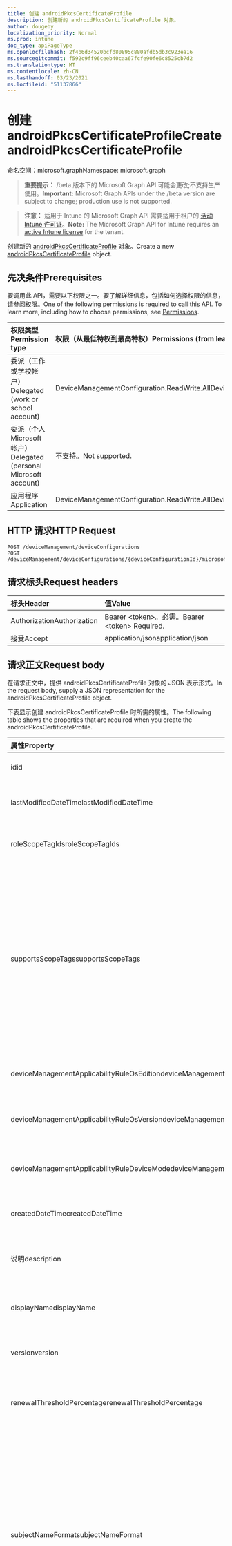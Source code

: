 ```yaml
---
title: 创建 androidPkcsCertificateProfile
description: 创建新的 androidPkcsCertificateProfile 对象。
author: dougeby
localization_priority: Normal
ms.prod: intune
doc_type: apiPageType
ms.openlocfilehash: 2f4b6d34520bcfd80895c880afdb5db3c923ea16
ms.sourcegitcommit: f592c9ff96ceeb40caa67fcfe90fe6c8525cb7d2
ms.translationtype: MT
ms.contentlocale: zh-CN
ms.lasthandoff: 03/23/2021
ms.locfileid: "51137866"
---
```

# <a name="create-androidpkcscertificateprofile"></a><span data-ttu-id="f243c-103">创建 androidPkcsCertificateProfile</span><span class="sxs-lookup"><span data-stu-id="f243c-103">Create androidPkcsCertificateProfile</span></span>

<span data-ttu-id="f243c-104">命名空间：microsoft.graph</span><span class="sxs-lookup"><span data-stu-id="f243c-104">Namespace: microsoft.graph</span></span>

> <span data-ttu-id="f243c-105">**重要提示：** /beta 版本下的 Microsoft Graph API 可能会更改;不支持生产使用。</span><span class="sxs-lookup"><span data-stu-id="f243c-105">**Important:** Microsoft Graph APIs under the /beta version are subject to change; production use is not supported.</span></span>

> <span data-ttu-id="f243c-106">**注意：** 适用于 Intune 的 Microsoft Graph API 需要适用于租户的 [活动 Intune 许可证](https://go.microsoft.com/fwlink/?linkid=839381)。</span><span class="sxs-lookup"><span data-stu-id="f243c-106">**Note:** The Microsoft Graph API for Intune requires an [active Intune license](https://go.microsoft.com/fwlink/?linkid=839381) for the tenant.</span></span>

<span data-ttu-id="f243c-107">创建新的 [androidPkcsCertificateProfile](../resources/intune-deviceconfig-androidpkcscertificateprofile.md) 对象。</span><span class="sxs-lookup"><span data-stu-id="f243c-107">Create a new [androidPkcsCertificateProfile](../resources/intune-deviceconfig-androidpkcscertificateprofile.md) object.</span></span>

## <a name="prerequisites"></a><span data-ttu-id="f243c-108">先决条件</span><span class="sxs-lookup"><span data-stu-id="f243c-108">Prerequisites</span></span>
<span data-ttu-id="f243c-p101">要调用此 API，需要以下权限之一。要了解详细信息，包括如何选择权限的信息，请参阅[权限](/graph/permissions-reference)。</span><span class="sxs-lookup"><span data-stu-id="f243c-p101">One of the following permissions is required to call this API. To learn more, including how to choose permissions, see [Permissions](/graph/permissions-reference).</span></span>

|<span data-ttu-id="f243c-111">权限类型</span><span class="sxs-lookup"><span data-stu-id="f243c-111">Permission type</span></span>|<span data-ttu-id="f243c-112">权限（从最低特权到最高特权）</span><span class="sxs-lookup"><span data-stu-id="f243c-112">Permissions (from least to most privileged)</span></span>|
|:---|:---|
|<span data-ttu-id="f243c-113">委派（工作或学校帐户）</span><span class="sxs-lookup"><span data-stu-id="f243c-113">Delegated (work or school account)</span></span>|<span data-ttu-id="f243c-114">DeviceManagementConfiguration.ReadWrite.All</span><span class="sxs-lookup"><span data-stu-id="f243c-114">DeviceManagementConfiguration.ReadWrite.All</span></span>|
|<span data-ttu-id="f243c-115">委派（个人 Microsoft 帐户）</span><span class="sxs-lookup"><span data-stu-id="f243c-115">Delegated (personal Microsoft account)</span></span>|<span data-ttu-id="f243c-116">不支持。</span><span class="sxs-lookup"><span data-stu-id="f243c-116">Not supported.</span></span>|
|<span data-ttu-id="f243c-117">应用程序</span><span class="sxs-lookup"><span data-stu-id="f243c-117">Application</span></span>|<span data-ttu-id="f243c-118">DeviceManagementConfiguration.ReadWrite.All</span><span class="sxs-lookup"><span data-stu-id="f243c-118">DeviceManagementConfiguration.ReadWrite.All</span></span>|

## <a name="http-request"></a><span data-ttu-id="f243c-119">HTTP 请求</span><span class="sxs-lookup"><span data-stu-id="f243c-119">HTTP Request</span></span>
<!-- {
  "blockType": "ignored"
}
-->
``` http
POST /deviceManagement/deviceConfigurations
POST /deviceManagement/deviceConfigurations/{deviceConfigurationId}/microsoft.graph.windowsDomainJoinConfiguration/networkAccessConfigurations
```

## <a name="request-headers"></a><span data-ttu-id="f243c-120">请求标头</span><span class="sxs-lookup"><span data-stu-id="f243c-120">Request headers</span></span>
|<span data-ttu-id="f243c-121">标头</span><span class="sxs-lookup"><span data-stu-id="f243c-121">Header</span></span>|<span data-ttu-id="f243c-122">值</span><span class="sxs-lookup"><span data-stu-id="f243c-122">Value</span></span>|
|:---|:---|
|<span data-ttu-id="f243c-123">Authorization</span><span class="sxs-lookup"><span data-stu-id="f243c-123">Authorization</span></span>|<span data-ttu-id="f243c-124">Bearer &lt;token&gt;。必需。</span><span class="sxs-lookup"><span data-stu-id="f243c-124">Bearer &lt;token&gt; Required.</span></span>|
|<span data-ttu-id="f243c-125">接受</span><span class="sxs-lookup"><span data-stu-id="f243c-125">Accept</span></span>|<span data-ttu-id="f243c-126">application/json</span><span class="sxs-lookup"><span data-stu-id="f243c-126">application/json</span></span>|

## <a name="request-body"></a><span data-ttu-id="f243c-127">请求正文</span><span class="sxs-lookup"><span data-stu-id="f243c-127">Request body</span></span>
<span data-ttu-id="f243c-128">在请求正文中，提供 androidPkcsCertificateProfile 对象的 JSON 表示形式。</span><span class="sxs-lookup"><span data-stu-id="f243c-128">In the request body, supply a JSON representation for the androidPkcsCertificateProfile object.</span></span>

<span data-ttu-id="f243c-129">下表显示创建 androidPkcsCertificateProfile 时所需的属性。</span><span class="sxs-lookup"><span data-stu-id="f243c-129">The following table shows the properties that are required when you create the androidPkcsCertificateProfile.</span></span>

|<span data-ttu-id="f243c-130">属性</span><span class="sxs-lookup"><span data-stu-id="f243c-130">Property</span></span>|<span data-ttu-id="f243c-131">类型</span><span class="sxs-lookup"><span data-stu-id="f243c-131">Type</span></span>|<span data-ttu-id="f243c-132">说明</span><span class="sxs-lookup"><span data-stu-id="f243c-132">Description</span></span>|
|:---|:---|:---|
|<span data-ttu-id="f243c-133">id</span><span class="sxs-lookup"><span data-stu-id="f243c-133">id</span></span>|<span data-ttu-id="f243c-134">String</span><span class="sxs-lookup"><span data-stu-id="f243c-134">String</span></span>|<span data-ttu-id="f243c-135">实体的键。</span><span class="sxs-lookup"><span data-stu-id="f243c-135">Key of the entity.</span></span> <span data-ttu-id="f243c-136">继承自 [deviceConfiguration](../resources/intune-shared-deviceconfiguration.md)</span><span class="sxs-lookup"><span data-stu-id="f243c-136">Inherited from [deviceConfiguration](../resources/intune-shared-deviceconfiguration.md)</span></span>|
|<span data-ttu-id="f243c-137">lastModifiedDateTime</span><span class="sxs-lookup"><span data-stu-id="f243c-137">lastModifiedDateTime</span></span>|<span data-ttu-id="f243c-138">DateTimeOffset</span><span class="sxs-lookup"><span data-stu-id="f243c-138">DateTimeOffset</span></span>|<span data-ttu-id="f243c-139">上次修改对象的日期/时间。</span><span class="sxs-lookup"><span data-stu-id="f243c-139">DateTime the object was last modified.</span></span> <span data-ttu-id="f243c-140">继承自 [deviceConfiguration](../resources/intune-shared-deviceconfiguration.md)</span><span class="sxs-lookup"><span data-stu-id="f243c-140">Inherited from [deviceConfiguration](../resources/intune-shared-deviceconfiguration.md)</span></span>|
|<span data-ttu-id="f243c-141">roleScopeTagIds</span><span class="sxs-lookup"><span data-stu-id="f243c-141">roleScopeTagIds</span></span>|<span data-ttu-id="f243c-142">String collection</span><span class="sxs-lookup"><span data-stu-id="f243c-142">String collection</span></span>|<span data-ttu-id="f243c-143">此实体实例的范围标记列表。</span><span class="sxs-lookup"><span data-stu-id="f243c-143">List of Scope Tags for this Entity instance.</span></span> <span data-ttu-id="f243c-144">继承自 [deviceConfiguration](../resources/intune-shared-deviceconfiguration.md)</span><span class="sxs-lookup"><span data-stu-id="f243c-144">Inherited from [deviceConfiguration](../resources/intune-shared-deviceconfiguration.md)</span></span>|
|<span data-ttu-id="f243c-145">supportsScopeTags</span><span class="sxs-lookup"><span data-stu-id="f243c-145">supportsScopeTags</span></span>|<span data-ttu-id="f243c-146">Boolean</span><span class="sxs-lookup"><span data-stu-id="f243c-146">Boolean</span></span>|<span data-ttu-id="f243c-147">指示基础设备配置是否支持分配范围标记。</span><span class="sxs-lookup"><span data-stu-id="f243c-147">Indicates whether or not the underlying Device Configuration supports the assignment of scope tags.</span></span> <span data-ttu-id="f243c-148">当此值为 false 且实体对作用域用户不可见时，不允许分配给 ScopeTags 属性。</span><span class="sxs-lookup"><span data-stu-id="f243c-148">Assigning to the ScopeTags property is not allowed when this value is false and entities will not be visible to scoped users.</span></span> <span data-ttu-id="f243c-149">这适用于在 Silverlight 中创建的旧版策略，可通过在 Azure 门户中删除和重新创建策略来解决。</span><span class="sxs-lookup"><span data-stu-id="f243c-149">This occurs for Legacy policies created in Silverlight and can be resolved by deleting and recreating the policy in the Azure Portal.</span></span> <span data-ttu-id="f243c-150">此属性是只读的。</span><span class="sxs-lookup"><span data-stu-id="f243c-150">This property is read-only.</span></span> <span data-ttu-id="f243c-151">继承自 [deviceConfiguration](../resources/intune-shared-deviceconfiguration.md)</span><span class="sxs-lookup"><span data-stu-id="f243c-151">Inherited from [deviceConfiguration](../resources/intune-shared-deviceconfiguration.md)</span></span>|
|<span data-ttu-id="f243c-152">deviceManagementApplicabilityRuleOsEdition</span><span class="sxs-lookup"><span data-stu-id="f243c-152">deviceManagementApplicabilityRuleOsEdition</span></span>|[<span data-ttu-id="f243c-153">deviceManagementApplicabilityRuleOsEdition</span><span class="sxs-lookup"><span data-stu-id="f243c-153">deviceManagementApplicabilityRuleOsEdition</span></span>](../resources/intune-deviceconfig-devicemanagementapplicabilityruleosedition.md)|<span data-ttu-id="f243c-154">此策略的操作系统版本适用性。</span><span class="sxs-lookup"><span data-stu-id="f243c-154">The OS edition applicability for this Policy.</span></span> <span data-ttu-id="f243c-155">继承自 [deviceConfiguration](../resources/intune-shared-deviceconfiguration.md)</span><span class="sxs-lookup"><span data-stu-id="f243c-155">Inherited from [deviceConfiguration](../resources/intune-shared-deviceconfiguration.md)</span></span>|
|<span data-ttu-id="f243c-156">deviceManagementApplicabilityRuleOsVersion</span><span class="sxs-lookup"><span data-stu-id="f243c-156">deviceManagementApplicabilityRuleOsVersion</span></span>|[<span data-ttu-id="f243c-157">deviceManagementApplicabilityRuleOsVersion</span><span class="sxs-lookup"><span data-stu-id="f243c-157">deviceManagementApplicabilityRuleOsVersion</span></span>](../resources/intune-deviceconfig-devicemanagementapplicabilityruleosversion.md)|<span data-ttu-id="f243c-158">此策略的操作系统版本适用性规则。</span><span class="sxs-lookup"><span data-stu-id="f243c-158">The OS version applicability rule for this Policy.</span></span> <span data-ttu-id="f243c-159">继承自 [deviceConfiguration](../resources/intune-shared-deviceconfiguration.md)</span><span class="sxs-lookup"><span data-stu-id="f243c-159">Inherited from [deviceConfiguration](../resources/intune-shared-deviceconfiguration.md)</span></span>|
|<span data-ttu-id="f243c-160">deviceManagementApplicabilityRuleDeviceMode</span><span class="sxs-lookup"><span data-stu-id="f243c-160">deviceManagementApplicabilityRuleDeviceMode</span></span>|[<span data-ttu-id="f243c-161">deviceManagementApplicabilityRuleDeviceMode</span><span class="sxs-lookup"><span data-stu-id="f243c-161">deviceManagementApplicabilityRuleDeviceMode</span></span>](../resources/intune-deviceconfig-devicemanagementapplicabilityruledevicemode.md)|<span data-ttu-id="f243c-162">此策略的设备模式适用性规则。</span><span class="sxs-lookup"><span data-stu-id="f243c-162">The device mode applicability rule for this Policy.</span></span> <span data-ttu-id="f243c-163">继承自 [deviceConfiguration](../resources/intune-shared-deviceconfiguration.md)</span><span class="sxs-lookup"><span data-stu-id="f243c-163">Inherited from [deviceConfiguration](../resources/intune-shared-deviceconfiguration.md)</span></span>|
|<span data-ttu-id="f243c-164">createdDateTime</span><span class="sxs-lookup"><span data-stu-id="f243c-164">createdDateTime</span></span>|<span data-ttu-id="f243c-165">DateTimeOffset</span><span class="sxs-lookup"><span data-stu-id="f243c-165">DateTimeOffset</span></span>|<span data-ttu-id="f243c-166">创建对象的日期/时间。</span><span class="sxs-lookup"><span data-stu-id="f243c-166">DateTime the object was created.</span></span> <span data-ttu-id="f243c-167">继承自 [deviceConfiguration](../resources/intune-shared-deviceconfiguration.md)</span><span class="sxs-lookup"><span data-stu-id="f243c-167">Inherited from [deviceConfiguration](../resources/intune-shared-deviceconfiguration.md)</span></span>|
|<span data-ttu-id="f243c-168">说明</span><span class="sxs-lookup"><span data-stu-id="f243c-168">description</span></span>|<span data-ttu-id="f243c-169">String</span><span class="sxs-lookup"><span data-stu-id="f243c-169">String</span></span>|<span data-ttu-id="f243c-170">管理员提供的设备配置的说明。</span><span class="sxs-lookup"><span data-stu-id="f243c-170">Admin provided description of the Device Configuration.</span></span> <span data-ttu-id="f243c-171">继承自 [deviceConfiguration](../resources/intune-shared-deviceconfiguration.md)</span><span class="sxs-lookup"><span data-stu-id="f243c-171">Inherited from [deviceConfiguration](../resources/intune-shared-deviceconfiguration.md)</span></span>|
|<span data-ttu-id="f243c-172">displayName</span><span class="sxs-lookup"><span data-stu-id="f243c-172">displayName</span></span>|<span data-ttu-id="f243c-173">String</span><span class="sxs-lookup"><span data-stu-id="f243c-173">String</span></span>|<span data-ttu-id="f243c-174">管理员提供的设备配置的名称。</span><span class="sxs-lookup"><span data-stu-id="f243c-174">Admin provided name of the device configuration.</span></span> <span data-ttu-id="f243c-175">继承自 [deviceConfiguration](../resources/intune-shared-deviceconfiguration.md)</span><span class="sxs-lookup"><span data-stu-id="f243c-175">Inherited from [deviceConfiguration](../resources/intune-shared-deviceconfiguration.md)</span></span>|
|<span data-ttu-id="f243c-176">version</span><span class="sxs-lookup"><span data-stu-id="f243c-176">version</span></span>|<span data-ttu-id="f243c-177">Int32</span><span class="sxs-lookup"><span data-stu-id="f243c-177">Int32</span></span>|<span data-ttu-id="f243c-178">设备配置的版本。</span><span class="sxs-lookup"><span data-stu-id="f243c-178">Version of the device configuration.</span></span> <span data-ttu-id="f243c-179">继承自 [deviceConfiguration](../resources/intune-shared-deviceconfiguration.md)</span><span class="sxs-lookup"><span data-stu-id="f243c-179">Inherited from [deviceConfiguration](../resources/intune-shared-deviceconfiguration.md)</span></span>|
|<span data-ttu-id="f243c-180">renewalThresholdPercentage</span><span class="sxs-lookup"><span data-stu-id="f243c-180">renewalThresholdPercentage</span></span>|<span data-ttu-id="f243c-181">Int32</span><span class="sxs-lookup"><span data-stu-id="f243c-181">Int32</span></span>|<span data-ttu-id="f243c-182">证书续订阈值百分比。</span><span class="sxs-lookup"><span data-stu-id="f243c-182">Certificate renewal threshold percentage.</span></span> <span data-ttu-id="f243c-183">有效值 1 到 99 继承自 [androidCertificateProfileBase](../resources/intune-deviceconfig-androidcertificateprofilebase.md)</span><span class="sxs-lookup"><span data-stu-id="f243c-183">Valid values 1 to 99 Inherited from [androidCertificateProfileBase](../resources/intune-deviceconfig-androidcertificateprofilebase.md)</span></span>|
|<span data-ttu-id="f243c-184">subjectNameFormat</span><span class="sxs-lookup"><span data-stu-id="f243c-184">subjectNameFormat</span></span>|[<span data-ttu-id="f243c-185">subjectNameFormat</span><span class="sxs-lookup"><span data-stu-id="f243c-185">subjectNameFormat</span></span>](../resources/intune-deviceconfig-subjectnameformat.md)|<span data-ttu-id="f243c-186">证书主题名称格式。</span><span class="sxs-lookup"><span data-stu-id="f243c-186">Certificate Subject Name Format.</span></span> <span data-ttu-id="f243c-187">继承自 [androidCertificateProfileBase](../resources/intune-deviceconfig-androidcertificateprofilebase.md)。</span><span class="sxs-lookup"><span data-stu-id="f243c-187">Inherited from [androidCertificateProfileBase](../resources/intune-deviceconfig-androidcertificateprofilebase.md).</span></span> <span data-ttu-id="f243c-188">可取值为：`commonName`、`commonNameIncludingEmail`、`commonNameAsEmail`、`custom`、`commonNameAsIMEI`、`commonNameAsSerialNumber`、`commonNameAsAadDeviceId`、`commonNameAsIntuneDeviceId`、`commonNameAsDurableDeviceId`。</span><span class="sxs-lookup"><span data-stu-id="f243c-188">Possible values are: `commonName`, `commonNameIncludingEmail`, `commonNameAsEmail`, `custom`, `commonNameAsIMEI`, `commonNameAsSerialNumber`, `commonNameAsAadDeviceId`, `commonNameAsIntuneDeviceId`, `commonNameAsDurableDeviceId`.</span></span>|
|<span data-ttu-id="f243c-189">subjectAlternativeNameType</span><span class="sxs-lookup"><span data-stu-id="f243c-189">subjectAlternativeNameType</span></span>|[<span data-ttu-id="f243c-190">subjectAlternativeNameType</span><span class="sxs-lookup"><span data-stu-id="f243c-190">subjectAlternativeNameType</span></span>](../resources/intune-shared-subjectalternativenametype.md)|<span data-ttu-id="f243c-191">证书主题备用名称类型。</span><span class="sxs-lookup"><span data-stu-id="f243c-191">Certificate Subject Alternative Name Type.</span></span> <span data-ttu-id="f243c-192">继承自 [androidCertificateProfileBase](../resources/intune-deviceconfig-androidcertificateprofilebase.md)。</span><span class="sxs-lookup"><span data-stu-id="f243c-192">Inherited from [androidCertificateProfileBase](../resources/intune-deviceconfig-androidcertificateprofilebase.md).</span></span> <span data-ttu-id="f243c-193">可取值为：`none`、`emailAddress`、`userPrincipalName`、`customAzureADAttribute`、`domainNameService`、`universalResourceIdentifier`。</span><span class="sxs-lookup"><span data-stu-id="f243c-193">Possible values are: `none`, `emailAddress`, `userPrincipalName`, `customAzureADAttribute`, `domainNameService`, `universalResourceIdentifier`.</span></span>|
|<span data-ttu-id="f243c-194">certificateValidityPeriodValue</span><span class="sxs-lookup"><span data-stu-id="f243c-194">certificateValidityPeriodValue</span></span>|<span data-ttu-id="f243c-195">Int32</span><span class="sxs-lookup"><span data-stu-id="f243c-195">Int32</span></span>|<span data-ttu-id="f243c-196">证书有效期的值。</span><span class="sxs-lookup"><span data-stu-id="f243c-196">Value for the Certificate Validity Period.</span></span> <span data-ttu-id="f243c-197">继承自 [androidCertificateProfileBase](../resources/intune-deviceconfig-androidcertificateprofilebase.md)</span><span class="sxs-lookup"><span data-stu-id="f243c-197">Inherited from [androidCertificateProfileBase](../resources/intune-deviceconfig-androidcertificateprofilebase.md)</span></span>|
|<span data-ttu-id="f243c-198">certificateValidityPeriodScale</span><span class="sxs-lookup"><span data-stu-id="f243c-198">certificateValidityPeriodScale</span></span>|[<span data-ttu-id="f243c-199">certificateValidityPeriodScale</span><span class="sxs-lookup"><span data-stu-id="f243c-199">certificateValidityPeriodScale</span></span>](../resources/intune-shared-certificatevalidityperiodscale.md)|<span data-ttu-id="f243c-200">证书有效期的缩放。</span><span class="sxs-lookup"><span data-stu-id="f243c-200">Scale for the Certificate Validity Period.</span></span> <span data-ttu-id="f243c-201">继承自 [androidCertificateProfileBase](../resources/intune-deviceconfig-androidcertificateprofilebase.md)。</span><span class="sxs-lookup"><span data-stu-id="f243c-201">Inherited from [androidCertificateProfileBase](../resources/intune-deviceconfig-androidcertificateprofilebase.md).</span></span> <span data-ttu-id="f243c-202">可取值为：`days`、`months`、`years`。</span><span class="sxs-lookup"><span data-stu-id="f243c-202">Possible values are: `days`, `months`, `years`.</span></span>|
|<span data-ttu-id="f243c-203">extendedKeyUsages</span><span class="sxs-lookup"><span data-stu-id="f243c-203">extendedKeyUsages</span></span>|<span data-ttu-id="f243c-204">[extendedKeyUsage](../resources/intune-shared-extendedkeyusage.md) 集合</span><span class="sxs-lookup"><span data-stu-id="f243c-204">[extendedKeyUsage](../resources/intune-shared-extendedkeyusage.md) collection</span></span>|<span data-ttu-id="f243c-205">EKU (扩展密钥) 设置。</span><span class="sxs-lookup"><span data-stu-id="f243c-205">Extended Key Usage (EKU) settings.</span></span> <span data-ttu-id="f243c-206">该集合最多可包含 500 个元素。</span><span class="sxs-lookup"><span data-stu-id="f243c-206">This collection can contain a maximum of 500 elements.</span></span> <span data-ttu-id="f243c-207">继承自 [androidCertificateProfileBase](../resources/intune-deviceconfig-androidcertificateprofilebase.md)</span><span class="sxs-lookup"><span data-stu-id="f243c-207">Inherited from [androidCertificateProfileBase](../resources/intune-deviceconfig-androidcertificateprofilebase.md)</span></span>|
|<span data-ttu-id="f243c-208">certificationAuthority</span><span class="sxs-lookup"><span data-stu-id="f243c-208">certificationAuthority</span></span>|<span data-ttu-id="f243c-209">String</span><span class="sxs-lookup"><span data-stu-id="f243c-209">String</span></span>|<span data-ttu-id="f243c-210">PKCS 证书颁发机构</span><span class="sxs-lookup"><span data-stu-id="f243c-210">PKCS Certification Authority</span></span>|
|<span data-ttu-id="f243c-211">certificationAuthorityName</span><span class="sxs-lookup"><span data-stu-id="f243c-211">certificationAuthorityName</span></span>|<span data-ttu-id="f243c-212">String</span><span class="sxs-lookup"><span data-stu-id="f243c-212">String</span></span>|<span data-ttu-id="f243c-213">PKCS 证书颁发机构名称</span><span class="sxs-lookup"><span data-stu-id="f243c-213">PKCS Certification Authority Name</span></span>|
|<span data-ttu-id="f243c-214">certificateTemplateName</span><span class="sxs-lookup"><span data-stu-id="f243c-214">certificateTemplateName</span></span>|<span data-ttu-id="f243c-215">String</span><span class="sxs-lookup"><span data-stu-id="f243c-215">String</span></span>|<span data-ttu-id="f243c-216">PKCS 证书模板名称</span><span class="sxs-lookup"><span data-stu-id="f243c-216">PKCS Certificate Template Name</span></span>|
|<span data-ttu-id="f243c-217">subjectAlternativeNameFormatString</span><span class="sxs-lookup"><span data-stu-id="f243c-217">subjectAlternativeNameFormatString</span></span>|<span data-ttu-id="f243c-218">String</span><span class="sxs-lookup"><span data-stu-id="f243c-218">String</span></span>|<span data-ttu-id="f243c-219">定义 AAD 属性的自定义字符串。</span><span class="sxs-lookup"><span data-stu-id="f243c-219">Custom String that defines the AAD Attribute.</span></span>|



## <a name="response"></a><span data-ttu-id="f243c-220">响应</span><span class="sxs-lookup"><span data-stu-id="f243c-220">Response</span></span>
<span data-ttu-id="f243c-221">如果成功，此方法在响应正文中返回 响应代码和 `201 Created` [androidPkcsCertificateProfile](../resources/intune-deviceconfig-androidpkcscertificateprofile.md) 对象。</span><span class="sxs-lookup"><span data-stu-id="f243c-221">If successful, this method returns a `201 Created` response code and a [androidPkcsCertificateProfile](../resources/intune-deviceconfig-androidpkcscertificateprofile.md) object in the response body.</span></span>

## <a name="example"></a><span data-ttu-id="f243c-222">示例</span><span class="sxs-lookup"><span data-stu-id="f243c-222">Example</span></span>

### <a name="request"></a><span data-ttu-id="f243c-223">请求</span><span class="sxs-lookup"><span data-stu-id="f243c-223">Request</span></span>
<span data-ttu-id="f243c-224">下面是一个请求示例。</span><span class="sxs-lookup"><span data-stu-id="f243c-224">Here is an example of the request.</span></span>
``` http
POST https://graph.microsoft.com/beta/deviceManagement/deviceConfigurations
Content-type: application/json
Content-length: 1731

{
  "@odata.type": "#microsoft.graph.androidPkcsCertificateProfile",
  "roleScopeTagIds": [
    "Role Scope Tag Ids value"
  ],
  "supportsScopeTags": true,
  "deviceManagementApplicabilityRuleOsEdition": {
    "@odata.type": "microsoft.graph.deviceManagementApplicabilityRuleOsEdition",
    "osEditionTypes": [
      "windows10EnterpriseN"
    ],
    "name": "Name value",
    "ruleType": "exclude"
  },
  "deviceManagementApplicabilityRuleOsVersion": {
    "@odata.type": "microsoft.graph.deviceManagementApplicabilityRuleOsVersion",
    "minOSVersion": "Min OSVersion value",
    "maxOSVersion": "Max OSVersion value",
    "name": "Name value",
    "ruleType": "exclude"
  },
  "deviceManagementApplicabilityRuleDeviceMode": {
    "@odata.type": "microsoft.graph.deviceManagementApplicabilityRuleDeviceMode",
    "deviceMode": "sModeConfiguration",
    "name": "Name value",
    "ruleType": "exclude"
  },
  "description": "Description value",
  "displayName": "Display Name value",
  "version": 7,
  "renewalThresholdPercentage": 10,
  "subjectNameFormat": "commonNameIncludingEmail",
  "subjectAlternativeNameType": "emailAddress",
  "certificateValidityPeriodValue": 14,
  "certificateValidityPeriodScale": "months",
  "extendedKeyUsages": [
    {
      "@odata.type": "microsoft.graph.extendedKeyUsage",
      "name": "Name value",
      "objectIdentifier": "Object Identifier value"
    }
  ],
  "certificationAuthority": "Certification Authority value",
  "certificationAuthorityName": "Certification Authority Name value",
  "certificateTemplateName": "Certificate Template Name value",
  "subjectAlternativeNameFormatString": "Subject Alternative Name Format String value"
}
```

### <a name="response"></a><span data-ttu-id="f243c-225">响应</span><span class="sxs-lookup"><span data-stu-id="f243c-225">Response</span></span>
<span data-ttu-id="f243c-p119">下面是一个响应示例。注意：为了简单起见，可能会将此处所示的响应对象截断。将从实际调用中返回所有属性。</span><span class="sxs-lookup"><span data-stu-id="f243c-p119">Here is an example of the response. Note: The response object shown here may be truncated for brevity. All of the properties will be returned from an actual call.</span></span>
``` http
HTTP/1.1 201 Created
Content-Type: application/json
Content-Length: 1903

{
  "@odata.type": "#microsoft.graph.androidPkcsCertificateProfile",
  "id": "bb55705b-705b-bb55-5b70-55bb5b7055bb",
  "lastModifiedDateTime": "2017-01-01T00:00:35.1329464-08:00",
  "roleScopeTagIds": [
    "Role Scope Tag Ids value"
  ],
  "supportsScopeTags": true,
  "deviceManagementApplicabilityRuleOsEdition": {
    "@odata.type": "microsoft.graph.deviceManagementApplicabilityRuleOsEdition",
    "osEditionTypes": [
      "windows10EnterpriseN"
    ],
    "name": "Name value",
    "ruleType": "exclude"
  },
  "deviceManagementApplicabilityRuleOsVersion": {
    "@odata.type": "microsoft.graph.deviceManagementApplicabilityRuleOsVersion",
    "minOSVersion": "Min OSVersion value",
    "maxOSVersion": "Max OSVersion value",
    "name": "Name value",
    "ruleType": "exclude"
  },
  "deviceManagementApplicabilityRuleDeviceMode": {
    "@odata.type": "microsoft.graph.deviceManagementApplicabilityRuleDeviceMode",
    "deviceMode": "sModeConfiguration",
    "name": "Name value",
    "ruleType": "exclude"
  },
  "createdDateTime": "2017-01-01T00:02:43.5775965-08:00",
  "description": "Description value",
  "displayName": "Display Name value",
  "version": 7,
  "renewalThresholdPercentage": 10,
  "subjectNameFormat": "commonNameIncludingEmail",
  "subjectAlternativeNameType": "emailAddress",
  "certificateValidityPeriodValue": 14,
  "certificateValidityPeriodScale": "months",
  "extendedKeyUsages": [
    {
      "@odata.type": "microsoft.graph.extendedKeyUsage",
      "name": "Name value",
      "objectIdentifier": "Object Identifier value"
    }
  ],
  "certificationAuthority": "Certification Authority value",
  "certificationAuthorityName": "Certification Authority Name value",
  "certificateTemplateName": "Certificate Template Name value",
  "subjectAlternativeNameFormatString": "Subject Alternative Name Format String value"
}
```




